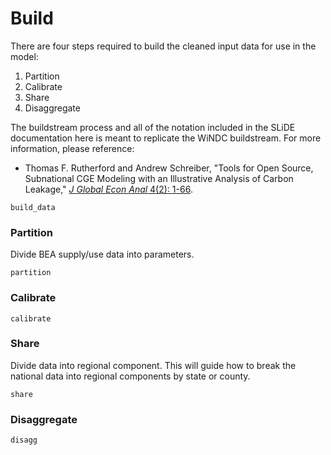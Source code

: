 # Build

There are four steps required to build the cleaned input data for use in the model:
1. Partition
2. Calibrate
3. Share
4. Disaggregate

The buildstream process and all of the notation included in the SLiDE documentation here is
meant to replicate the WiNDC buildstream. For more information, please reference:

- Thomas F. Rutherford and Andrew Schreiber, "Tools for Open Source, Subnational CGE
    Modeling with an Illustrative Analysis of Carbon Leakage,"
    [*J Global Econ Anal* 4(2): 1-66](https://doi.org/10.21642/JGEA.040201AF).

```@docs
build_data
```

### Partition

Divide BEA supply/use data into parameters.

```@docs
partition
```

### Calibrate

```@docs
calibrate
```

### Share

Divide data into regional component. This will guide how to break the national data into
regional components by state or county.

```@docs
share
```



### Disaggregate

```@docs
disagg
```